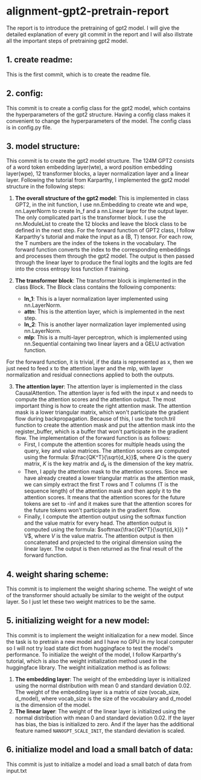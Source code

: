# alignment-gpt2-pretrain-report

The report is to introduce the pretraining of gpt2 model. I will give the detailed explanation of every git commit in the report and I will also illstrate all the important steps of pretraining gpt2 model.

## 1. create readme: 
This is the first commit, which is to create the readme file.

## 2. config: 
This commit is to create a config class for the gpt2 model, which contains the hyperparameters of the gpt2 structure. Having a config class makes it convenient to change the hyperparameters of the model. The config class is in config.py file.

## 3. model structure: 
This commit is to create the gpt2 model structure. The 124M GPT2 consists of a word token embedding layer(wte), a word position embedding layer(wpe), 12 transformer blocks, a layer normalization layer and a linear layer. Following the  tutorial from Karparthy, I implemented the gpt2 model structure in the following steps:

1. **The overall structure of the gpt2 model**: This is implemented in class GPT2, in the init function, I use nn.Embedding to create wte and wpe, nn.LayerNorm to create ln_f and a nn.Linear layer for the output layer. The only complicated part is the transformer block. I use the nn.ModuleList to create the 12 blocks and leave the block class to be defined in the next step. For the forward function of GPT2 class, I follow Karparthy's tutorial and make the input as a (B, T) tensor. For each row, the T numbers are the index of the tokens in the vocabulary. The forward function converts the index to the corresponding embeddings and processes them through the gpt2 model. The output is then passed through the linear layer to produce the final logits and the logits are fed into the cross entropy loss function if training.

2. **The transformer block**: The transformer block is implemented in the class Block. The Block class contains the following components:
   - **ln_1**: This is a layer normalization layer implemented using nn.LayerNorm.
   - **attn**: This is the attention layer, which is implemented in the next step.
   - **ln_2**: This is another layer normalization layer implemented using nn.LayerNorm.
   - **mlp**: This is a multi-layer perceptron, which is implemented using nn.Sequential containing two linear layers and a GELU activation function.

For the forward function, it is trivial, if the data is represented as x, then we just need to feed x to the attention layer and the mlp, with layer normalization and residual connections applied to both the outputs.

3. **The attention layer**: The attention layer is implemented in the class CausalAttention. The attention layer is fed with the input x and needs to compute the attention scores and the attention output. The most important thing is how to create the right attention mask. The attention mask is a lower triangular matrix, which won't participate the gradient flow during backpropagation. Because of this, I use the torch.tril function to create the attention mask and put the attention mask into the register_buffer, which is a buffer that won't participate in the gradient flow. The implementation of the forward function is as follows:
    - First, I compute the attention scores for multiple heads using the query, key and value matrices. The attention scores are computed using the formula: $\frac{QK^T}{\sqrt{d_k}}$, where $Q$ is the query matrix, $K$ is the key matrix and $d_k$ is the dimension of the key matrix.
    - Then, I apply the attention mask to the attention scores. Since we have already created a lower triangular matrix as the attention mask, we can simply extract the first T rows and T columns (T is the sequence length) of the attention mask and then apply it to the attention scores. It means that the attention scores for the future tokens are set to -inf and it makes sure that the attention scores for the future tokens won't participate in the gradient flow.
    - Finally, I compute the attention output using the softmax function and the value matrix for every head. The attention output is computed using the formula: $softmax(\frac{QK^T}{\sqrt{d_k}}) * V$, where $V$ is the value matrix. The attention output is then concatenated and projected to the original dimension using the linear layer. The output is then returned as the final result of the forward function.

## 4. weight sharing scheme:
This commit is to implement the weight sharing scheme. The weight of wte of the transformer should actually be similar to the weight of the output layer. So I just let these two weight matrices to be the same.

## 5. initializing weight for a new model:

This commit is to implement the weight initialization for a new model. Since the task is to pretrain a new model and I have no GPU in my local computer so I will not try load state dict from huggingface to test the model's performance. To initialize the weight of the model, I follow Karparthy's tutorial, which is also the weight initialization method used in the huggingface library. The weight initialization method is as follows:
1. **The embedding layer**: The weight of the embedding layer is initialized using the normal distribution with mean 0 and standard deviation 0.02. The weight of the embedding layer is a matrix of size (vocab_size, d_model), where vocab_size is the size of the vocabulary and d_model is the dimension of the model.
2. **The linear layer**: The weight of the linear layer is initialized using the normal distribution with mean 0 and standard deviation 0.02. If the layer has bias, the bias is initialized to zero. And if the layer has the additional feature named `NANOGPT_SCALE_INIT`, the standard deviation is scaled.

## 6. initialize model and load a small batch of data:

This commit is just to initialize a model and load a small batch of data from input.txt


